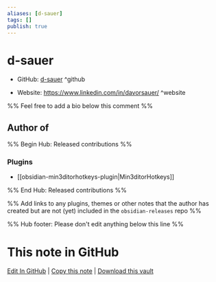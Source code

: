 ```yaml
---
aliases: [d-sauer]
tags: []
publish: true
---
```


# d-sauer

- GitHub: [d-sauer](https://github.com/d-sauer/) ^github
<!-- - Discord: `@` ^discord-->
- Website: <https://www.linkedin.com/in/davorsauer/> ^website
<!-- - [[Publish sites|Publish site]]: <https://> ^publish-->

%% Feel free to add a bio below this comment %%

## Author of

%% Begin Hub: Released contributions %%

### Plugins

- [[obsidian-min3ditorhotkeys-plugin|Min3ditorHotkeys]]

%% End Hub: Released contributions %%

%% Add links to any plugins, themes or other notes that the author has created but are not (yet) included in the `obsidian-releases` repo %%

<!--
### Unlisted plugins
-->

<!--
### Others
-->

<!--
## Sponsor this author
-->

<!-- - [[GitHub sponsors]]: [Sponsor @d-sauer on GitHub Sponsors](https://github.com/sponsors/d-sauer) ^github-sponsor-->
<!-- - [[Buy me a coffee]]: <https://> ^buy-me-a-coffee-->
<!-- - [[PayPal]]: <https://> ^paypal-->
<!-- - [[Patreon]]: <https://> ^patreon-->

<!--
## Follow this author
-->

<!-- - [[YouTube Channels|On YouTube]]: <https://> ^youtube-->
<!-- - Twitter: <https://> ^twitter-->
<!-- - ... -->

%% Hub footer: Please don't edit anything below this line %%

# This note in GitHub

<span class="git-footer">[Edit In GitHub](https://github.dev/obsidian-community/obsidian-hub/blob/main/01%20-%20Community/People/d-sauer.md "git-hub-edit-note") | [Copy this note](https://raw.githubusercontent.com/obsidian-community/obsidian-hub/main/01%20-%20Community/People/d-sauer.md "git-hub-copy-note") | [Download this vault](https://github.com/obsidian-community/obsidian-hub/archive/refs/heads/main.zip "git-hub-download-vault") </span>
